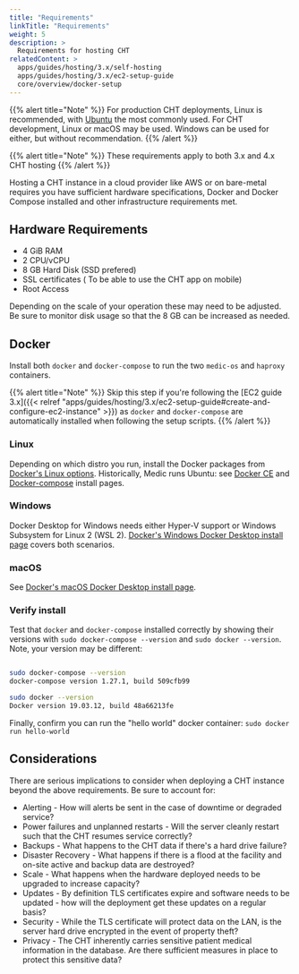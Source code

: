 ```yaml
---
title: "Requirements"
linkTitle: "Requirements"
weight: 5
description: >
  Requirements for hosting CHT
relatedContent: >
  apps/guides/hosting/3.x/self-hosting
  apps/guides/hosting/3.x/ec2-setup-guide
  core/overview/docker-setup
---
```



{{% alert title="Note" %}}
For production CHT deployments, Linux is recommended, with [Ubuntu](https://ubuntu.com/server) the most commonly used. For CHT development, Linux or macOS may be used. Windows can be used for either, but without recommendation.
{{% /alert %}}

{{% alert title="Note" %}}
These requirements apply to both 3.x and 4.x CHT hosting
{{% /alert %}}

Hosting a CHT instance in a cloud provider like AWS or on bare-metal requires you have sufficient hardware specifications, Docker and Docker Compose installed and other infrastructure requirements met.

## Hardware Requirements

- 4 GiB RAM
- 2 CPU/vCPU
- 8 GB Hard Disk (SSD prefered)
- SSL certificates ( To be able to use the CHT app on mobile)
- Root Access 

Depending on the scale of your operation these may need to be adjusted. Be sure to monitor disk usage so that the 8 GB can be increased as needed.

##  Docker

Install both `docker` and `docker-compose` to run the two `medic-os` and `haproxy` containers.

{{% alert title="Note" %}}
Skip this step if you're following the  [EC2 guide 3.x]({{< relref "apps/guides/hosting/3.x/ec2-setup-guide#create-and-configure-ec2-instance" >}}) as `docker` and `docker-compose` are automatically installed when following the setup scripts. 
{{% /alert %}}

### Linux

Depending on which distro you run, install the Docker packages from [Docker's Linux options](https://docs.docker.com/engine/install/#server).  Historically, Medic runs Ubuntu: see [Docker CE](https://docs.docker.com/engine/install/ubuntu/) and [Docker-compose](https://docs.docker.com/compose/install/) install pages.

### Windows 

Docker Desktop for Windows needs either Hyper-V support or Windows Subsystem for Linux 2 (WSL 2).  [Docker's Windows Docker Desktop install page](https://docs.docker.com/docker-for-windows/install/) covers both scenarios. 

### macOS

See [Docker's macOS Docker Desktop install page](https://docs.docker.com/docker-for-mac/install/).

### Verify install

Test that `docker` and `docker-compose` installed correctly by showing their versions with `sudo docker-compose --version` and `sudo docker --version`. Note, your version may be different:

```bash

sudo docker-compose --version
docker-compose version 1.27.1, build 509cfb99

sudo docker --version
Docker version 19.03.12, build 48a66213fe
```

Finally, confirm you can run the "hello world" docker container: `sudo docker run hello-world`

## Considerations

There are serious implications to consider when deploying a CHT instance beyond the above requirements.  Be sure to account for:

* Alerting - How will alerts be sent in the case of downtime or degraded service? 
* Power failures and unplanned restarts - Will the server cleanly restart such that the CHT resumes service correctly?
* Backups - What happens to the CHT data if there's a hard drive failure?  
* Disaster Recovery - What happens if there is a flood at the facility and on-site active and backup data are destroyed?
* Scale - What happens when the hardware deployed needs to be upgraded to increase capacity?
* Updates - By definition TLS certificates expire and software needs to be updated - how will the deployment get these updates on a regular basis?
* Security - While the TLS certificate will protect data on the LAN, is the server hard drive encrypted in the event of property theft? 
* Privacy - The CHT inherently carries sensitive patient medical information in the database. Are there sufficient measures in place to protect this sensitive data?  
